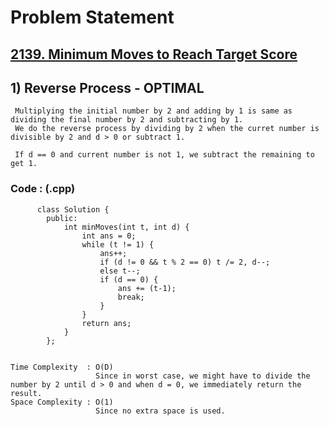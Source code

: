 # Problem Statement

## [2139. Minimum Moves to Reach Target Score](https://leetcode.com/problems/minimum-moves-to-reach-target-score/)


## 1) Reverse Process - OPTIMAL

     Multiplying the initial number by 2 and adding by 1 is same as dividing the final number by 2 and subtracting by 1.
     We do the reverse process by dividing by 2 when the curret number is divisible by 2 and d > 0 or subtract 1.
     
     If d == 0 and current number is not 1, we subtract the remaining to get 1.
  
        
   ### Code : (.cpp)  
      
          class Solution {
            public:
                int minMoves(int t, int d) {
                    int ans = 0;
                    while (t != 1) {
                        ans++;
                        if (d != 0 && t % 2 == 0) t /= 2, d--;
                        else t--;
                        if (d == 0) {
                            ans += (t-1);
                            break;
                        }
                    }
                    return ans;
                }
            };


    Time Complexity  : O(D)
                       Since in worst case, we might have to divide the number by 2 until d > 0 and when d = 0, we immediately return the result.
    Space Complexity : O(1)
                       Since no extra space is used.
